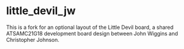 # little_devil_jw
This is a fork for an optional layout of the Little Devil board, a shared ATSAMC21G18 development board design between John Wiggins and Christopher Johnson.
